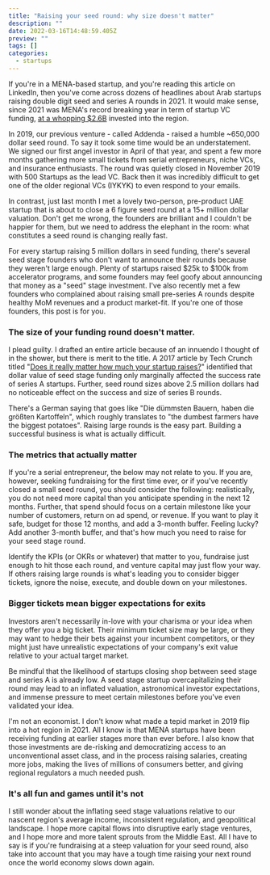 ```yaml
---
title: "Raising your seed round: why size doesn't matter"
description: ""
date: 2022-03-16T14:48:59.405Z
preview: ""
tags: []
categories:
  - startups
---
```

If you're in a MENA-based startup, and you're reading this article on LinkedIn, then you've come across dozens of headlines about Arab startups raising double digit seed and series A rounds in 2021. It would make sense, since 2021 was MENA's record breaking year in term of startup VC funding, [at a whopping $2.6B](https://magnitt.com/research/state-of-startup-funding-2022-50796) invested into the region.

In 2019, our previous venture - called Addenda - raised a humble ~650,000 dollar seed round. To say it took some time would be an understatement. We signed our first angel investor in April of that year, and spent a few more months gathering more small tickets from serial entrepreneurs, niche VCs, and insurance enthusiasts. The round was quietly closed in November 2019 with 500 Startups as the lead VC. Back then it was incredibly difficult to get one of the older regional VCs (IYKYK) to even respond to your emails.

In contrast, just last month I met a lovely two-person, pre-product UAE startup that is about to close a 6 figure seed round at a 15+ million dollar valuation. Don't get me wrong, the founders are brilliant and I couldn't be happier for them, but we need to address the elephant in the room: what constitutes a seed round is changing really fast.

For every startup raising 5 million dollars in seed funding, there's several seed stage founders who don't want to announce their rounds because they weren't large enough. Plenty of startups raised $25k to $100k from accelerator programs, and some founders may feel goofy about announcing that money as a "seed" stage investment. I've also recently met a few founders who complained about raising small pre-series A rounds despite healthy MoM revenues and a product market-fit. If you're one of those founders, this post is for you.

### The size of your funding round doesn't matter.

I plead guilty. I drafted an entire article because of an innuendo I thought of in the shower, but there is merit to the title. A 2017 article by Tech Crunch titled "[Does it really matter how much your startup raises?](https://techcrunch.com/2017/08/23/does-it-really-matter-how-much-your-startup-raises/?guccounter=1&guce_referrer=aHR0cHM6Ly93d3cuZ29vZ2xlLmNvbS8&guce_referrer_sig=AQAAANO5EHpLvXhHKhVB6pv-RtJHVcIz-AI8GmWpFUA1R6ldJkRIu3IrLbeR9cctmO62zRUyG0uh3iZC3Gn4G5M_82sItU6j-EOuXnBSzQ081n1eXivArqVfliva4bPfZwI7AYfB6mps4YzpjXnp5u89UFSCc9NGR3PUvAnEzDwAXH4h)" identified that dollar value of seed stage funding only marginally affected the success rate of series A startups. Further, seed round sizes above 2.5 million dollars had no noticeable effect on the success and size of series B rounds.

There's a German saying that goes like "Die dümmsten Bauern, haben die größten Kartoffeln", which roughly translates to "the dumbest farmers have the biggest potatoes". Raising large rounds is the easy part. Building a successful business is what is actually difficult.

### The metrics that actually matter

If you're a serial entrepreneur, the below may not relate to you. If you are, however, seeking fundraising for the first time ever, or if you've recently closed a small seed round, you should consider the following: realistically, you do not need more capital than you anticipate spending in the next 12 months. Further, that spend should focus on a certain milestone like your number of customers, return on ad spend, or revenue. If you want to play it safe, budget for those 12 months, and add a 3-month buffer. Feeling lucky? Add another 3-month buffer, and that's how much you need to raise for your seed stage round.

Identify the KPIs (or OKRs or whatever) that matter to you, fundraise just enough to hit those each round, and venture capital may just flow your way. If others raising large rounds is what's leading you to consider bigger tickets, ignore the noise, execute, and double down on your milestones.

### Bigger tickets mean bigger expectations for exits

Investors aren't necessarily in-love with your charisma or your idea when they offer you a big ticket. Their minimum ticket size may be large, or they may want to hedge their bets against your incumbent competitors, or they might just have unrealistic expectations of your company's exit value relative to your actual target market.

Be mindful that the likelihood of startups closing shop between seed stage and series A is already low. A seed stage startup overcapitalizing their round may lead to an inflated valuation, astronomical investor expectations, and immense pressure to meet certain milestones before you've even validated your idea.

I'm not an economist. I don't know what made a tepid market in 2019 flip into a hot region in 2021. All I know is that MENA startups have been receiving funding at earlier stages more than ever before. I also know that those investments are de-risking and democratizing access to an unconventional asset class, and in the process raising salaries, creating more jobs, making the lives of millions of consumers better, and giving regional regulators a much needed push.

### It's all fun and games until it's not

I still wonder about the inflating seed stage valuations relative to our nascent region's average income, inconsistent regulation, and geopolitical landscape. I hope more capital flows into disruptive early stage ventures, and I hope more and more talent sprouts from the Middle East. All I have to say is if you're fundraising at a steep valuation for your seed round, also take into account that you may have a tough time raising your next round once the world economy slows down again.
